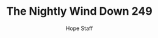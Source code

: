 ---
image: /assets/img/nwd/249_nwd_1corinthians_3_16_erv.png
title: The Nightly Wind Down 249
categories:
  - The Nightly Wind Down
author: Hope Staff
notes: The Nightly Wind Down 249
embed: >-
  EMBED_GOES_HERE
transcript: >-
  SOME LINES OF TEXT START HERE
---